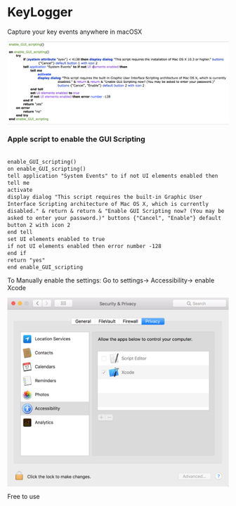# KeyLogger
Capture your key events anywhere in macOSX


<img src="KeyLogger/script.png?raw=true" alt="" title="script" align="center" />

### Apple script to enable the GUI Scripting

```Obj-C

enable_GUI_scripting()
on enable_GUI_scripting()
tell application "System Events" to if not UI elements enabled then
tell me
activate
display dialog "This script requires the built-in Graphic User Interface Scripting architecture of Mac OS X, which is currently disabled." & return & return & "Enable GUI Scripting now? (You may be asked to enter your password.)" buttons {"Cancel", "Enable"} default button 2 with icon 2
end tell
set UI elements enabled to true
if not UI elements enabled then error number -128
end if
return "yes"
end enable_GUI_scripting
```
To Manually enable the settings: Go to settings-> Accessibility-> enable Xcode

<img src="KeyLogger/settings.png?raw=true" alt="" title="settings" align="center" />

Free to use

